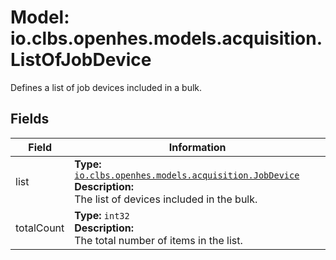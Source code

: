 # Model: io.clbs.openhes.models.acquisition.ListOfJobDevice

Defines a list of job devices included in a bulk.

## Fields

| Field | Information |
| --- | --- |
| list | <b>Type:</b> [`io.clbs.openhes.models.acquisition.JobDevice`](model-io-clbs-openhes-models-acquisition-jobdevice.md)<br><b>Description:</b><br>The list of devices included in the bulk. |
| totalCount | <b>Type:</b> `int32`<br><b>Description:</b><br>The total number of items in the list. |

